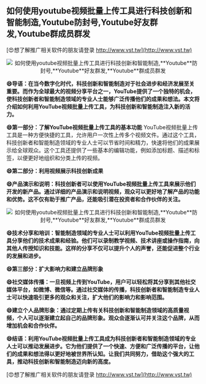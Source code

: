 ## **如何使用youtube视频批量上传工具进行科技创新和智能制造,**Youtube**防封号,**Youtube**好友群发,**Youtube**群成员群发**

[😍想了解推广相关软件的朋友请登录 http://www.vst.tw](http://www.vst.tw)

 <center><img src="https://vst.tw/MP4/tuiguang/png/8.png" alt="如何使用youtube视频批量上传工具进行科技创新和智能制造,**Youtube**防封号,**Youtube**好友群发,**Youtube**群成员群发"></center>

**😄导语：在当今数字化时代，科技创新和智能制造对于社会进步和经济发展至关重要。而作为全球最大的视频分享平台之一，YouTube提供了一个独特的机会，使科技创新者和智能制造领域的专业人士能够广泛传播他们的成果和想法。本文将介绍如何利用YouTube视频批量上传工具，为科技创新和智能制造注入新的活力。**

**😄第一部分：了解YouTube视频批量上传工具的基本功能**
YouTube视频批量上传工具是一种方便快捷的工具，允许用户一次性上传多个视频文件。通过这个工具，科技创新者和智能制造领域的专业人士可以节省时间和精力，快速将他们的成果展示给全球观众。这个工具还提供了一些基本的编辑功能，例如添加标题、描述和标签，以便更好地组织和分类上传的视频。

**😄第二部分：利用视频展示科技创新成果**

**😄产品演示和说明：科技创新者可以使用YouTube视频批量上传工具来展示他们开发的新产品。通过详细的产品演示和说明视频，观众可以更好地了解产品的功能和优势。这不仅有助于推广产品，还能吸引潜在投资者和合作伙伴的关注。**

 <center><img src="https://vst.tw/MP4/tuiguang/png/3.png" alt="如何使用youtube视频批量上传工具进行科技创新和智能制造,**Youtube**防封号,**Youtube**好友群发,**Youtube**群成员群发"></center>

**😄技术分享和培训：智能制造领域的专业人士可以利用YouTube视频批量上传工具分享他们的技术成果和经验。他们可以录制教学视频、技术讲座或操作指南，向其他人传授知识和技能。这样的分享不仅可以提升个人的声誉，还能促进整个行业的发展和进步。**

**😄第三部分：扩大影响力和建立品牌形象**

**😄社交媒体传播：一旦视频上传到YouTube，用户可以轻松将其分享到其他社交媒体平台，如微博、微信等。通过社交媒体的传播，科技创新者和智能制造专业人士可以快速吸引更多的观众和关注，扩大他们的影响力和影响范围。**

**😄建立个人品牌形象：通过定期上传有关科技创新和智能制造领域的高质量视频，个人可以逐渐建立起自己的品牌形象。观众会逐渐认可并关注这个品牌，从而增加机会和合作伙伴。**

**😄结语：利用YouTube视频批量上传工具成为科技创新者和智能制造领域的专业人士可以推动发展进步。它为他们提供了一个快速、方便和广泛传播的平台，让他们的成果和想法得以更好地被世界所认知。让我们共同努力，借助这个强大的工具，推动科技创新和智能制造迈向新的高度。**

[😍想了解推广相关软件的朋友请登录 http://www.vst.tw](http://www.vst.tw)



